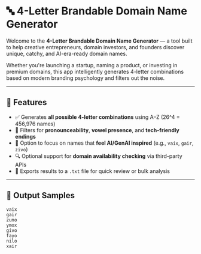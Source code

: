 # 🔤 4-Letter Brandable Domain Name Generator

Welcome to the **4-Letter Brandable Domain Name Generator** — a tool built to help creative entrepreneurs, domain investors, and founders discover unique, catchy, and AI-era-ready domain names.

Whether you're launching a startup, naming a product, or investing in premium domains, this app intelligently generates 4-letter combinations based on modern branding psychology and filters out the noise.

---

## 🚀 Features

- ✅ Generates **all possible 4-letter combinations** using A–Z (26^4 = 456,976 names)
- 🎯 Filters for **pronounceability**, **vowel presence**, and **tech-friendly endings**
- 🧠 Option to focus on names that **feel AI/GenAI inspired** (e.g., `vaix`, `gair`, `zivo`)
- 🔍 Optional support for **domain availability checking** via third-party APIs
- 💾 Exports results to a `.txt` file for quick review or bulk analysis

---

## 📂 Output Samples

```text
vaix
gair
zuno
ymox
givo
fayo
nilo
xair
